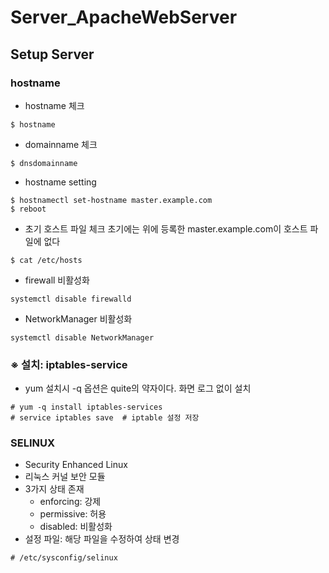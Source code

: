 # Server_ApacheWebServer

## Setup Server

### hostname
 - hostname 체크
```
$ hostname
```
 - domainname  체크
```
$ dnsdomainname
```
 - hostname setting
```
$ hostnamectl set-hostname master.example.com
$ reboot
```

 - 초기 호스트 파일 체크
   초기에는 위에 등록한 master.example.com이 호스트 파일에 없다
```
$ cat /etc/hosts
```

 - firewall 비활성화
```
systemctl disable firewalld
```


 - NetworkManager 비활성화
```
systemctl disable NetworkManager
```

### ※ 설치: iptables-service
- yum 설치시 -q 옵션은 quite의 약자이다. 화면 로그 없이 설치
```
# yum -q install iptables-services
# service iptables save  # iptable 설정 저장
```

### SELINUX
 - Security Enhanced Linux
 - 리눅스 커널 보안 모듈
 - 3가지 상태 존재
    + enforcing: 강제
    + permissive: 허용
    + disabled: 비활성화
 - 설정 파일: 해당 파일을 수정하여 상태 변경
```
# /etc/sysconfig/selinux
```

